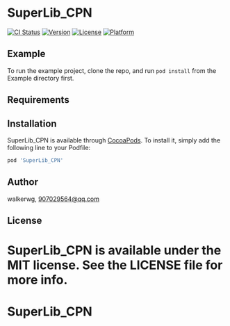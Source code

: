 # SuperLib_CPN

[![CI Status](http://img.shields.io/travis/walkerwg/SuperLib_CPN.svg?style=flat)](https://travis-ci.org/walkerwg/SuperLib_CPN)
[![Version](https://img.shields.io/cocoapods/v/SuperLib_CPN.svg?style=flat)](http://cocoapods.org/pods/SuperLib_CPN)
[![License](https://img.shields.io/cocoapods/l/SuperLib_CPN.svg?style=flat)](http://cocoapods.org/pods/SuperLib_CPN)
[![Platform](https://img.shields.io/cocoapods/p/SuperLib_CPN.svg?style=flat)](http://cocoapods.org/pods/SuperLib_CPN)

## Example

To run the example project, clone the repo, and run `pod install` from the Example directory first.

## Requirements

## Installation

SuperLib_CPN is available through [CocoaPods](http://cocoapods.org). To install
it, simply add the following line to your Podfile:

```ruby
pod 'SuperLib_CPN'
```

## Author

walkerwg, 907029564@qq.com

## License

SuperLib_CPN is available under the MIT license. See the LICENSE file for more info.
=======
# SuperLib_CPN
